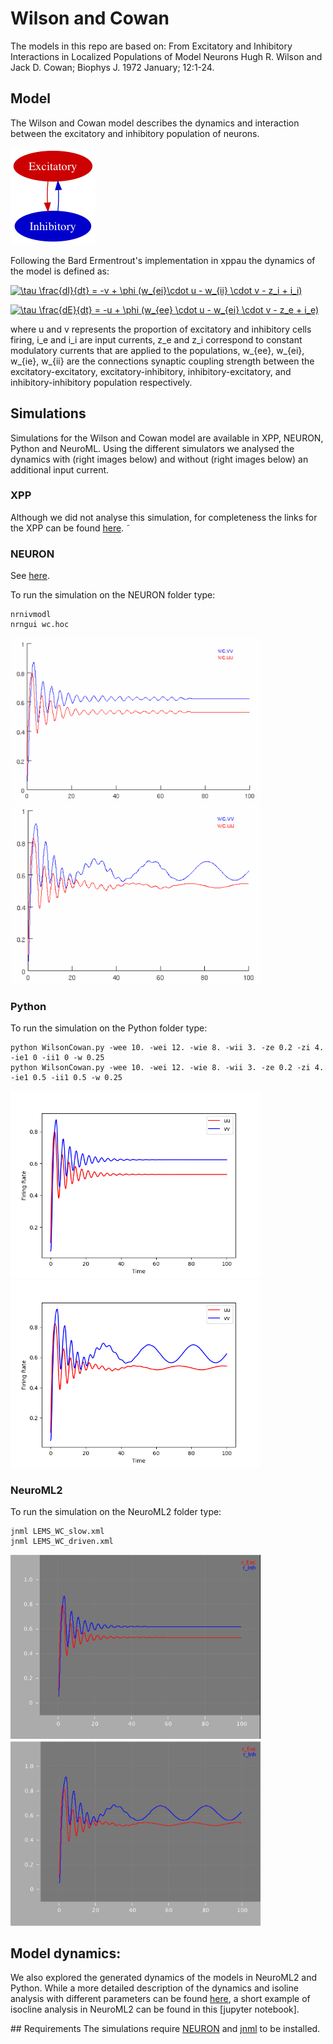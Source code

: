 # Wilson and Cowan
The models in this repo are based on: From Excitatory and Inhibitory
Interactions in Localized Populations of Model Neurons Hugh R. Wilson and Jack
D. Cowan; Biophys J. 1972 January; 12:1-24.

## Model
The Wilson and Cowan model describes the dynamics and interaction between the
excitatory and inhibitory population of neurons.

![](NeuroML2/img/WC.gv.png)

Following the Bard Ermentrout's implementation in xppau the dynamics of the model is defined as:

<a href="https://www.codecogs.com/eqnedit.php?latex=\tau&space;\frac{dI}{dt}&space;=&space;-v&space;&plus;&space;\phi&space;(w_{ei}\cdot&space;u&space;-&space;w_{ii}&space;\cdot&space;v&space;-&space;z_i)" target="_blank"><img src="https://latex.codecogs.com/gif.latex?\tau&space;\frac{dI}{dt}&space;=&space;-v&space;&plus;&space;\phi&space;(w_{ei}\cdot&space;u&space;-&space;w_{ii}&space;\cdot&space;v&space;-&space;z_i)" title="\tau \frac{dI}{dt} = -v + \phi (w_{ei}\cdot u - w_{ii} \cdot v - z_i + i_i)" /></a>

<a href="https://www.codecogs.com/eqnedit.php?latex=\tau&space;\frac{dE}{dt}&space;=&space;-u&space;&plus;&space;\phi&space;(w_{ee}&space;\cdot&space;u&space;-&space;w_{ei}&space;\cdot&space;v&space;-&space;z_e" target="_blank"><img src="https://latex.codecogs.com/gif.latex?\tau&space;\frac{dE}{dt}&space;=&space;-u&space;&plus;&space;\phi&space;(w_{ee}&space;\cdot&space;u&space;-&space;w_{ei}&space;\cdot&space;v&space;-&space;z_e" title="\tau \frac{dE}{dt} = -u + \phi (w_{ee} \cdot u - w_{ei} \cdot v - z_e + i_e)" /></a>

where u and v represents the proportion of excitatory and inhibitory cells firing, i_e and i_i are input currents, z_e and z_i correspond to constant modulatory currents that are applied to the populations, w_{ee}, w_{ei}, w_{ie}, w_{ii} are the connections synaptic coupling strength between the excitatory-excitatory, excitatory-inhibitory, inhibitory-excitatory, and inhibitory-inhibitory population respectively.

## Simulations
Simulations for the Wilson and Cowan model are available in XPP, NEURON, Python and NeuroML. Using the different simulators we analysed the dynamics with (right images below) and without (right images below) an additional input current.

### XPP
Although we did not analyse this simulation, for completeness the links for the XPP can be found [here](XPP).
˜
### NEURON
See [here](NEURON).

To run the simulation on the NEURON folder type:
```
nrnivmodl
nrngui wc.hoc
```

<p float="left">
   <img src="NEURON/img/NEURON_no_drive_rate.png" width="400" />
   <img src="NEURON/img/NEURON_driven_rate.png" width="400" />
</p>

### Python
To run the simulation on the Python folder type:
```
python WilsonCowan.py -wee 10. -wei 12. -wie 8. -wii 3. -ze 0.2 -zi 4. -ie1 0 -ii1 0 -w 0.25
python WilsonCowan.py -wee 10. -wei 12. -wie 8. -wii 3. -ze 0.2 -zi 4. -ie1 0.5 -ii1 0.5 -w 0.25
 ```

<p float="left">
   <img src="Python/img/Python_no_drive.png" width="400" />
   <img src="Python/img/Python_driven.png" width="400" />
</p>

### NeuroML2
To run the simulation on the NeuroML2 folder type:
```
jnml LEMS_WC_slow.xml
jnml LEMS_WC_driven.xml
```
<p float="left">
  <img src="NeuroML2/img/NeuroML_no_drive.png" width="400" />
  <img src="NeuroML2/img/NeuroML_driven.png" width="400" />
</p>

## Model dynamics:
We also explored the generated dynamics of the models in NeuroML2 and Python.
While a more detailed description of the dynamics and isoline analysis with different parameters can be found [here](Python/README.md), a short example of isocline analysis in NeuroML2 can be found in this [jupyter notebook].

## Requirements
The simulations require [NEURON](https://www.neuron.yale.edu/neuron/download) and
[jnml](https://github.com/NeuroML/jNeuroML) to be installed.
